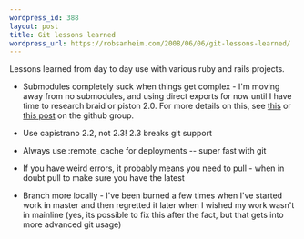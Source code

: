 ```yaml
--- 
wordpress_id: 388
layout: post
title: Git lessons learned
wordpress_url: https://robsanheim.com/2008/06/06/git-lessons-learned/
---
```

Lessons learned from day to day use with various ruby and rails projects.

* Submodules completely suck when things get complex - I'm moving away from no submodules, and using direct exports for now until I have time to research braid or piston 2.0.  For more details on this, see <a href="https://blog.buildingwebapps.com/2008/5/20/got-git-submodules-not-a-go-go">this</a> or <a href="https://groups.google.com/group/github/browse_thread/thread/5f49768707d015dd">this post</a> on the github group.

* Use capistrano 2.2, not 2.3!  2.3 breaks git support

* Always use :remote_cache for deployments -- super fast with git

* If you have weird errors, it probably means you need to pull - when in doubt pull to make sure you have the latest

* Branch more locally - I've been burned a few times when I've started work in master and then regretted it later when I wished my work wasn't in mainline (yes, its possible to fix this after the fact, but that gets into more advanced git usage)
